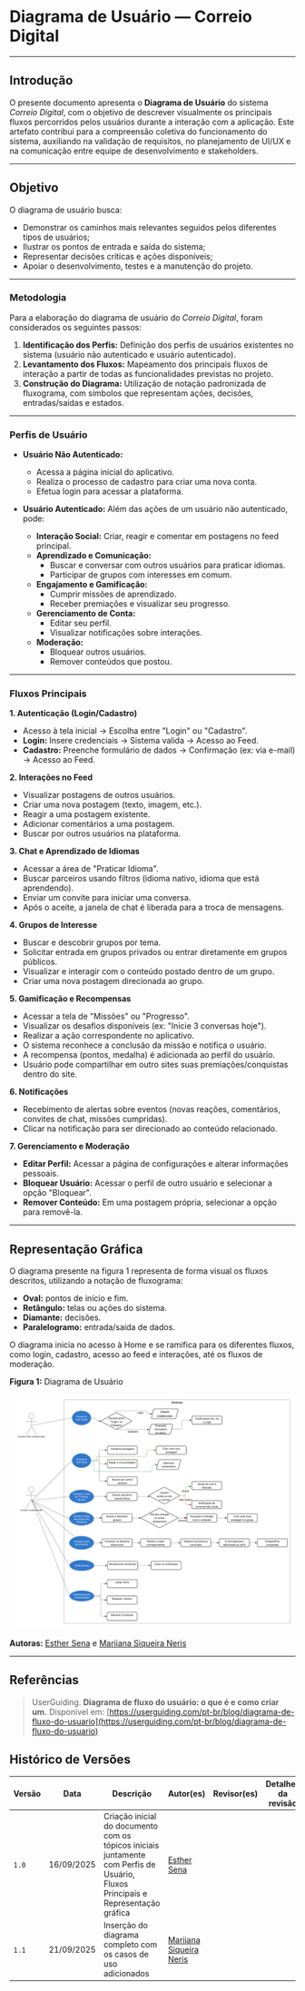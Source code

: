 # Diagrama de Usuário — Correio Digital

---

## Introdução

O presente documento apresenta o **Diagrama de Usuário** do sistema *Correio Digital*, com o objetivo de descrever visualmente os principais fluxos percorridos pelos usuários durante a interação com a aplicação. Este artefato contribui para a compreensão coletiva do funcionamento do sistema, auxiliando na validação de requisitos, no planejamento de UI/UX e na comunicação entre equipe de desenvolvimento e stakeholders.

---

## Objetivo

O diagrama de usuário busca:

* Demonstrar os caminhos mais relevantes seguidos pelos diferentes tipos de usuários;
* Ilustrar os pontos de entrada e saída do sistema;
* Representar decisões críticas e ações disponíveis;
* Apoiar o desenvolvimento, testes e a manutenção do projeto.

---

### **Metodologia**

Para a elaboração do diagrama de usuário do *Correio Digital*, foram considerados os seguintes passos:

1.  **Identificação dos Perfis:** Definição dos perfis de usuários existentes no sistema (usuário não autenticado e usuário autenticado).
2.  **Levantamento dos Fluxos:** Mapeamento dos principais fluxos de interação a partir de todas as funcionalidades previstas no projeto.
3.  **Construção do Diagrama:** Utilização de notação padronizada de fluxograma, com símbolos que representam ações, decisões, entradas/saídas e estados.

---

### **Perfis de Usuário**

* **Usuário Não Autenticado:**
    * Acessa a página inicial do aplicativo.
    * Realiza o processo de cadastro para criar uma nova conta.
    * Efetua login para acessar a plataforma.

* **Usuário Autenticado:** Além das ações de um usuário não autenticado, pode:
    * **Interação Social:** Criar, reagir e comentar em postagens no feed principal.
    * **Aprendizado e Comunicação:**
        * Buscar e conversar com outros usuários para praticar idiomas.
        * Participar de grupos com interesses em comum.
    * **Engajamento e Gamificação:**
        * Cumprir missões de aprendizado.
        * Receber premiações e visualizar seu progresso.
    * **Gerenciamento de Conta:**
        * Editar seu perfil.
        * Visualizar notificações sobre interações.
    * **Moderação:**
        * Bloquear outros usuários.
        * Remover conteúdos que postou.

---

### **Fluxos Principais**

**1. Autenticação (Login/Cadastro)**
* Acesso à tela inicial → Escolha entre "Login" ou "Cadastro".
* **Login:** Insere credenciais → Sistema valida → Acesso ao Feed.
* **Cadastro:** Preenche formulário de dados → Confirmação (ex: via e-mail) → Acesso ao Feed.

**2. Interações no Feed**
* Visualizar postagens de outros usuários.
* Criar uma nova postagem (texto, imagem, etc.).
* Reagir a uma postagem existente.
* Adicionar comentários a uma postagem.
* Buscar por outros usuários na plataforma.

**3. Chat e Aprendizado de Idiomas**
* Acessar a área de "Praticar Idioma".
* Buscar parceiros usando filtros (idioma nativo, idioma que está aprendendo).
* Enviar um convite para iniciar uma conversa.
* Após o aceite, a janela de chat é liberada para a troca de mensagens.

**4. Grupos de Interesse**
* Buscar e descobrir grupos por tema.
* Solicitar entrada em grupos privados ou entrar diretamente em grupos públicos.
* Visualizar e interagir com o conteúdo postado dentro de um grupo.
* Criar uma nova postagem direcionada ao grupo.

**5. Gamificação e Recompensas**
* Acessar a tela de "Missões" ou "Progresso".
* Visualizar os desafios disponíveis (ex: "Inicie 3 conversas hoje").
* Realizar a ação correspondente no aplicativo.
* O sistema reconhece a conclusão da missão e notifica o usuário.
* A recompensa (pontos, medalha) é adicionada ao perfil do usuário.
* Usuário pode compartilhar em outro sites suas premiações/conquistas dentro do site.

**6. Notificações**
* Recebimento de alertas sobre eventos (novas reações, comentários, convites de chat, missões cumpridas).
* Clicar na notificação para ser direcionado ao conteúdo relacionado.

**7. Gerenciamento e Moderação**
* **Editar Perfil:** Acessar a página de configurações e alterar informações pessoais.
* **Bloquear Usuário:** Acessar o perfil de outro usuário e selecionar a opção "Bloquear".
* **Remover Conteúdo:** Em uma postagem própria, selecionar a opção para removê-la.

---

## Representação Gráfica

O diagrama presente na figura 1 representa de forma visual os fluxos descritos, utilizando a notação de fluxograma:

* **Oval:** pontos de início e fim.
* **Retângulo:** telas ou ações do sistema.
* **Diamante:** decisões.
* **Paralelogramo:** entrada/saída de dados.

O diagrama inicia no acesso à Home e se ramifica para os diferentes fluxos, como login, cadastro, acesso ao feed e interações, até os fluxos de moderação.

**Figura 1:** Diagrama de Usuário 

![Diagrama de Usuário](../../assets/DiagramaCasoUso.png)

**Autoras:** [Esther Sena](https://github.com/esmsena) e [Mariiana Siqueira Neris](https://github.com/Maryyscreuza)

---
## Referências


> UserGuiding. **Diagrama de fluxo do usuário: o que é e como criar um.** Disponível em: [https://userguiding.com/pt-br/blog/diagrama-de-fluxo-do-usuario](https://userguiding.com/pt-br/blog/diagrama-de-fluxo-do-usuario)

## Histórico de Versões

| Versão | Data       | Descrição  | Autor(es) | Revisor(es) | Detalhes  da revisão |
|--------|-----------|-----------------------------|-----------|-------------|----------|
| `1.0`  | 16/09/2025 | Criação inicial do documento com os tópicos iniciais juntamente com Perfis de Usuário, Fluxos Principais e Representação gráfica |[Esther Sena](https://github.com/esmsena) | | |
| `1.1`  | 21/09/2025 | Inserção do diagrama completo com os casos de uso adicionados | [Mariiana Siqueira Neris](https://github.com/Maryyscreuza) | | |
